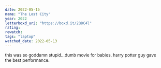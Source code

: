 ```yaml
---
date: 2022-05-15
name: "The Lost City"
year: 2022
letterboxd_uri: "https://boxd.it/2Q8C4l"
rating: 
rewatch: 
tags: "laptop"
watched_date: 2022-05-13
---
```


this was so goddamn stupid...dumb movie for babies. harry potter guy gave the best performance.
